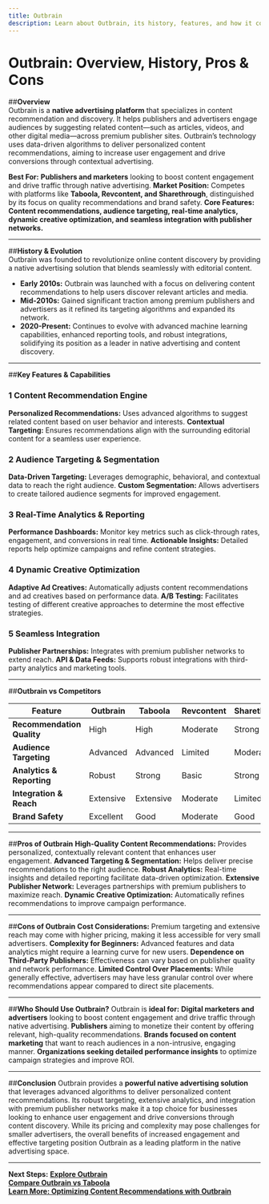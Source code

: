 ```yaml
---
title: Outbrain
description: Learn about Outbrain, its history, features, and how it compares to other native advertising platforms.
---
```


# **Outbrain: Overview, History, Pros & Cons**

##**Overview**  
Outbrain is a **native advertising platform** that specializes in content recommendation and discovery. It helps publishers and advertisers engage audiences by suggesting related content—such as articles, videos, and other digital media—across premium publisher sites. Outbrain’s technology uses data-driven algorithms to deliver personalized content recommendations, aiming to increase user engagement and drive conversions through contextual advertising.

 **Best For:** **Publishers and marketers** looking to boost content engagement and drive traffic through native advertising.
 **Market Position:** Competes with platforms like **Taboola, Revcontent, and Sharethrough**, distinguished by its focus on quality recommendations and brand safety.
 **Core Features:** **Content recommendations, audience targeting, real-time analytics, dynamic creative optimization, and seamless integration with publisher networks.**

---

##**History & Evolution**  
Outbrain was founded to revolutionize online content discovery by providing a native advertising solution that blends seamlessly with editorial content.

- **Early 2010s:** Outbrain was launched with a focus on delivering content recommendations to help users discover relevant articles and media.
- **Mid-2010s:** Gained significant traction among premium publishers and advertisers as it refined its targeting algorithms and expanded its network.
- **2020-Present:** Continues to evolve with advanced machine learning capabilities, enhanced reporting tools, and robust integrations, solidifying its position as a leader in native advertising and content discovery.

---

##**Key Features & Capabilities**

### **1 Content Recommendation Engine**
 **Personalized Recommendations:** Uses advanced algorithms to suggest related content based on user behavior and interests.
 **Contextual Targeting:** Ensures recommendations align with the surrounding editorial content for a seamless user experience.

### **2 Audience Targeting & Segmentation**
 **Data-Driven Targeting:** Leverages demographic, behavioral, and contextual data to reach the right audience.
 **Custom Segmentation:** Allows advertisers to create tailored audience segments for improved engagement.

### **3 Real-Time Analytics & Reporting**
 **Performance Dashboards:** Monitor key metrics such as click-through rates, engagement, and conversions in real time.
 **Actionable Insights:** Detailed reports help optimize campaigns and refine content strategies.

### **4 Dynamic Creative Optimization**
 **Adaptive Ad Creatives:** Automatically adjusts content recommendations and ad creatives based on performance data.
 **A/B Testing:** Facilitates testing of different creative approaches to determine the most effective strategies.

### **5 Seamless Integration**
 **Publisher Partnerships:** Integrates with premium publisher networks to extend reach.
 **API & Data Feeds:** Supports robust integrations with third-party analytics and marketing tools.

---

##**Outbrain vs Competitors**

| Feature                       | Outbrain           | Taboola          | Revcontent        | Sharethrough      |
|-------------------------------|--------------------|------------------|-------------------|-------------------|
| **Recommendation Quality**    |  High            |  High          |  Moderate       |  Strong         |
| **Audience Targeting**        |  Advanced        |  Advanced      |  Limited        |  Moderate       |
| **Analytics & Reporting**     |  Robust          |  Strong        |  Basic          |  Strong         |
| **Integration & Reach**       |  Extensive       |  Extensive     |  Moderate       |  Limited        |
| **Brand Safety**              |  Excellent       |  Good          |  Moderate       |  Good           |

---

##**Pros of Outbrain**
 **High-Quality Content Recommendations:** Provides personalized, contextually relevant content that enhances user engagement.
 **Advanced Targeting & Segmentation:** Helps deliver precise recommendations to the right audience.
 **Robust Analytics:** Real-time insights and detailed reporting facilitate data-driven optimization.
 **Extensive Publisher Network:** Leverages partnerships with premium publishers to maximize reach.
 **Dynamic Creative Optimization:** Automatically refines recommendations to improve campaign performance.

---

##**Cons of Outbrain**
 **Cost Considerations:** Premium targeting and extensive reach may come with higher pricing, making it less accessible for very small advertisers.
 **Complexity for Beginners:** Advanced features and data analytics might require a learning curve for new users.
 **Dependence on Third-Party Publishers:** Effectiveness can vary based on publisher quality and network performance.
 **Limited Control Over Placements:** While generally effective, advertisers may have less granular control over where recommendations appear compared to direct site placements.

---

##**Who Should Use Outbrain?**
Outbrain is **ideal for:**
 **Digital marketers and advertisers** looking to boost content engagement and drive traffic through native advertising.
 **Publishers** aiming to monetize their content by offering relevant, high-quality recommendations.
 **Brands focused on content marketing** that want to reach audiences in a non-intrusive, engaging manner.
 **Organizations seeking detailed performance insights** to optimize campaign strategies and improve ROI.

---

##**Conclusion**
Outbrain provides a **powerful native advertising solution** that leverages advanced algorithms to deliver personalized content recommendations. Its robust targeting, extensive analytics, and integration with premium publisher networks make it a top choice for businesses looking to enhance user engagement and drive conversions through content discovery. While its pricing and complexity may pose challenges for smaller advertisers, the overall benefits of increased engagement and effective targeting position Outbrain as a leading platform in the native advertising space.

---

 **Next Steps:**
 **[Explore Outbrain](https://www.outbrain.com/)**  
 **[Compare Outbrain vs Taboola](#)**  
 **[Learn More: Optimizing Content Recommendations with Outbrain](#)**
